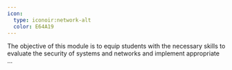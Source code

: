 ```yaml
---
icon:
  type: iconoir:network-alt
  color: E64A19
---
```


The objective of this module is to equip students with the necessary skills to evaluate the security of systems and networks and implement appropriate ... 
